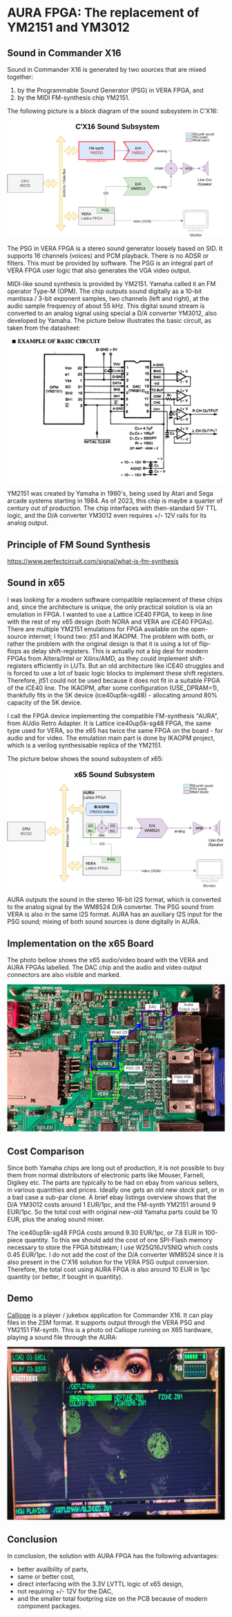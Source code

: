 AURA FPGA: The replacement of YM2151 and YM3012
===============================================

Sound in Commander X16
-----------------------

Sound in Commander X16 is generated by two sources that are mixed together:

  1) by the Programmable Sound Generator (PSG) in VERA FPGA, and
  2) by the MIDI FM-synthesis chip YM2151. 

The following picture is a block diagram of the sound subsystem in C'X16:

![Block Diagram of Sound Generator in C'X16](pic/cx16-sound.drawio.png)

The PSG in VERA FPGA is a stereo sound generator loosely based on SID. It supports 16 channels (voices) and PCM playback.
There is no ADSR or filters. This must be provided by software.
The PSG is an integral part of VERA FPGA user logic that also generates the VGA video output.

MIDI-like sound synthesis is provided by YM2151. Yamaha called it an FM operator Type-M (OPM).
The chip outputs sound digitally as a 10-bit mantissa / 3-bit exponent samples, two channels (left and right),
at the audio sample frequency of about 55 kHz. This digital sound stream is converted to an analog signal 
using special a D/A converter YM3012, also developed by Yamaha.
The picture below illustrates the basic circuit, as taken from the datasheet:

![Example of Basic Circuit ym2151+ym3012](pic/example-ym2151-ym3012.png)

YM2151 was created by Yamaha in 1980's, being used by Atari and Sega arcade systems starting in 1984.
As of 2023, this chip is maybe a quarter of century out of production.
The chip interfaces with then-standard 5V TTL logic, and the D/A converter YM3012 even requires +/- 12V rails for its analog output.


Principle of FM Sound Synthesis
-------------------------------

https://www.perfectcircuit.com/signal/what-is-fm-synthesis


Sound in x65
------------

I was looking for a modern software compatible replacement of these chips and, since the architecture is unique, 
the only practical solution is via an emulation in FPGA. I wanted to use a Lattice iCE40 FPGA, to keep in line with the rest
of my x65 design (both NORA and VERA are iCE40 FPGAs). 
There are multiple YM2151 emulations for FPGA available on the open-source internet; I found two: jt51 and IKAOPM.
The problem with both, or rather the problem with the original design is that it is using a lot of flip-flops as delay shift-registers.
This is actually not a big deal for modern FPGAs from Altera/Intel or Xilinx/AMD, as they could implement shift-registers efficiently in LUTs.
But an old architecture like iCE40 struggles and is forced to use a lot of basic logic blocks to implement these shift registers.
Therefore, jt51 could not be used because it does not fit in a suitable FPGA of the iCE40 line.
The IKAOPM, after some configuration (USE_DPRAM=1), thankfully fits in the 5K device (ice40up5k-sg48) - allocating around 80% capacity of the 5K device.

I call the FPGA device implementing the compatible FM-synthesis "AURA", from AUdio Retro Adapter.
It is Lattice ice40up5k-sg48 FPGA, the same type used for VERA, so the x65 has twice the same FPGA on the board - for audio and for video.
The emulation main part is done by IKAOPM project, which is a verilog synthesisable replica of the YM2151.

The picture below shows the sound subsystem of x65:

![x65 Sound Subsystem](pic/x65-sound.drawio.png)

AURA outputs the sound in the stereo 16-bit I2S format, which is converted to the analog signal by the WM8524 D/A converter.
The PSG sound from VERA is also in the same I2S format. AURA has an auxiliary I2S input for the PSG sound; mixing of both sound sources
is done digitally in AURA.


Implementation on the x65 Board
-------------------------------

The photo bellow shows the x65 audio/video board with the VERA and AURA FPGAs labelled. The DAC chip and the audio and video output connectors
are also visible and marked.

![Photo of x65 PCB with VERA, AURA and DAC chips labelled](pic/aura-on-x65-pcb-labelled.drawio.png)



Cost Comparison
---------------

Since both Yamaha chips are long out of production, it is not possible to buy them from normal distributors of electronic parts 
like Mouser, Farnell, Digikey etc. The parts are typically to be had on ebay from various sellers, in various quantities and prices.
Ideally one gets an old new stock part, or in a bad case a sub-par clone.
A brief ebay listings overview shows that the D/A YM3012 costs around 1 EUR/1pc, and the FM-synth YM2151 around 9 EUR/1pc. 
So the total cost with original new-old Yamaha parts could be 10 EUR, plus the analog sound mixer.

The ice40up5k-sg48 FPGA costs around 9.30 EUR/1pc, or 7.8 EUR in 100-piece quantity. To this we should add the cost of one SPI-Flash
memory necessary to store the FPGA bitstream; I use W25Q16JVSNIQ which costs 0.45 EUR/1pc. 
I do not add the cost of the D/A converter WM8524 since it is also present in the C'X16 solution for the VERA PSG output conversion.
Therefore, the total cost using AURA FPGA is also around 10 EUR in 1pc quantity (or better, if bought in quantity).


Demo
----

[Calliope](https://github.com/ZeroByteOrg/calliope) is a player / jukebox application for Commander X16.
It can play files in the ZSM format. It supports output through the VERA PSG and YM2151 FM-synth.
This is a photo od Calliope running on X65 hardware, playing a sound file through the AURA:

![Calliope on X65](pic/calliope.png)


Conclusion
----------

In conclusion, the solution with AURA FPGA has the following advantages:

* better availbility of parts, 
* same or better cost, 
* direct interfacing with the 3.3V LVTTL logic of x65 design, 
* not requiring +/- 12V for the DAC, 
* and the smaller total footpring size on the PCB because of modern component packages.
